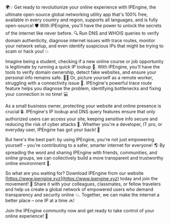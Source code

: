 🌍💡 Get ready to revolutionize your online experience with IPEngine, the ultimate open-source global networking utility app that's 100% free, available in every country and region, supports all languages, and is fully open-source! 🛡️ With IPEngine, you'll have the power to unlock the secrets of the internet like never before. 🔍 Run DNS and WHOIS queries to verify domain authenticity, diagnose internet issues with trace routes, monitor your network setup, and even identify suspicious IPs that might be trying to scam or hack you! 💥

Imagine being a student, checking if a new online course or job opportunity is legitimate by running a quick IP lookup 🔎. With IPEngine, you'll have the tools to verify domain ownership, detect fake websites, and ensure your personal info remains safe. 👨‍🎓 Or, picture yourself as a remote worker, struggling with a connectivity issue 🤯. IPEngine's powerful trace route feature helps you diagnose the problem, identifying bottlenecks and fixing your connection in no time! 💻

As a small business owner, protecting your website and online presence is crucial 🔒. IPEngine's IP lookup and DNS query features ensure that only authorized users can access your site, keeping sensitive info secure and reducing the risk of cyber attacks 🚫. Whether you're a developer, IT pro, or everyday user, IPEngine has got your back! 🤝

But here's the best part: by using IPEngine, you're not just empowering yourself – you're contributing to a safer, smarter internet for everyone! 🌎 By spreading the word and sharing IPEngine with friends, communities, and online groups, we can collectively build a more transparent and trustworthy online environment 💪.

So what are you waiting for? Download IPEngine from our website [https://www.ipengine.xyz](https://www.ipengine.xyz) today and join the movement! 🚀 Share it with your colleagues, classmates, or fellow travelers and help us create a global network of empowered users who demand transparency and security online 💥. Together, we can make the internet a better place – one IP at a time 🔜!

Join the IPEngine community now and get ready to take control of your online experience! 🌟